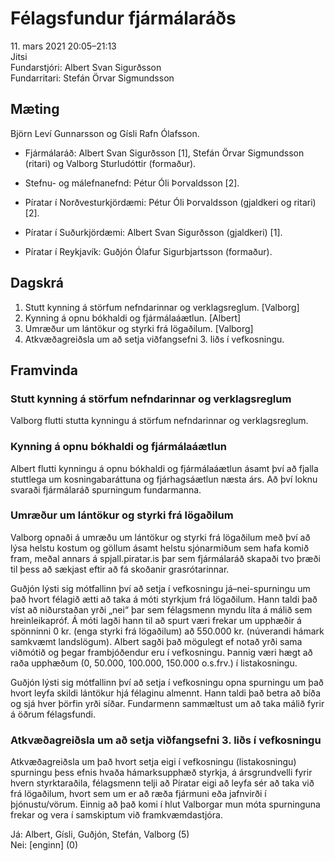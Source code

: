 # Félagsfundur fjármálaráðs

11\. mars 2021 20:05–21:13  
Jitsi  
Fundarstjóri: Albert Svan Sigurðsson  
Fundarritari: Stefán Örvar Sigmundsson

## Mæting

Björn Leví Gunnarsson og Gísli Rafn Ólafsson.

* Fjármálaráð: Albert Svan Sigurðsson [1], Stefán Örvar Sigmundsson (ritari) og Valborg Sturludóttir (formaður).
* Stefnu- og málefnanefnd: Pétur Óli Þorvaldsson [2].


* Píratar í Norðvesturkjördæmi: Pétur Óli Þorvaldsson (gjaldkeri og ritari) [2].
* Píratar í Suðurkjördæmi: Albert Svan Sigurðsson (gjaldkeri) [1].
* Píratar í Reykjavík: Guðjón Ólafur Sigurbjartsson (formaður).

## Dagskrá

1. Stutt kynning á störfum nefndarinnar og verklagsreglum. [Valborg]
2. Kynning á opnu bókhaldi og fjármálaáætlun. [Albert]
3. Umræður um lántökur og styrki frá lögaðilum. [Valborg]
4. Atkvæðagreiðsla um að setja viðfangsefni 3. liðs í vefkosningu.

## Framvinda

### Stutt kynning á störfum nefndarinnar og verklagsreglum

Valborg flutti stutta kynningu á störfum nefndarinnar og verklagsreglum.

### Kynning á opnu bókhaldi og fjármálaáætlun

Albert flutti kynningu á opnu bókhaldi og fjármálaáætlun ásamt því að fjalla stuttlega um kosningabaráttuna og fjárhagsáætlun næsta árs. Að því loknu svaraði fjármálaráð spurningum fundarmanna.

### Umræður um lántökur og styrki frá lögaðilum

Valborg opnaði á umræðu um lántökur og styrki frá lögaðilum með því að lýsa helstu kostum og göllum ásamt helstu sjónarmiðum sem hafa komið fram, meðal annars á spjall.piratar.is þar sem fjármálaráð skapaði tvo þræði til þess að sækjast eftir að fá skoðanir grasrótarinnar.

Guðjón lýsti sig mótfallinn því að setja í vefkosningu já–nei-spurningu um það hvort félagið ætti að taka á móti styrkjum frá lögaðilum. Hann taldi það víst að niðurstaðan yrði „nei“ þar sem félagsmenn myndu líta á málið sem hreinleikapróf. Á móti lagði hann til að spurt væri frekar um upphæðir á spönninni 0 kr. (enga styrki frá lögaðilum) að 550.000 kr. (núverandi hámark samkvæmt landslögum). Albert sagði það mögulegt ef notað yrði sama viðmótið og þegar frambjóðendur eru í vefkosningu. Þannig væri hægt að raða upphæðum (0, 50.000, 100.000, 150.000 o.s.frv.) í listakosningu.

Guðjón lýsti sig mótfallinn því að setja í vefkosningu opna spurningu um það hvort leyfa skildi lántökur hjá félaginu almennt. Hann taldi það betra að bíða og sjá hver þörfin yrði síðar. Fundarmenn sammæltust um að taka málið fyrir á öðrum félagsfundi.

### Atkvæðagreiðsla um að setja viðfangsefni 3. liðs í vefkosningu

Atkvæðagreiðsla um það hvort setja eigi í vefkosningu (listakosningu) spurningu þess efnis hvaða hámarksupphæð styrkja, á ársgrundvelli fyrir hvern styrktaraðila, félagsmenn telji að Píratar eigi að leyfa sér að taka við frá lögaðilum, hvort sem um er að ræða fjármuni eða jafnvirði í þjónustu/vörum. Einnig að það komi í hlut Valborgar mun móta spurninguna frekar og vera í samskiptum við framkvæmdastjóra.

Já: Albert, Gísli, Guðjón, Stefán, Valborg (5)  
Nei: [enginn] (0)